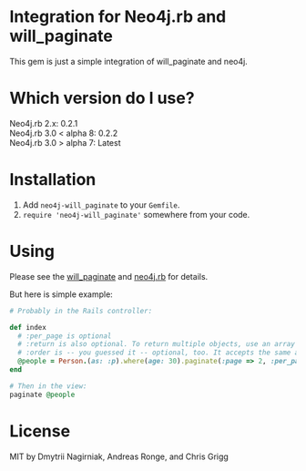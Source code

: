 Integration for Neo4j.rb and will_paginate
============================================

This gem is just a simple integration of will_paginate and neo4j.

Which version do I use?
==================

Neo4j.rb 2.x: 0.2.1<br />
Neo4j.rb 3.0 < alpha 8: 0.2.2<br />
Neo4j.rb 3.0 > alpha 7: Latest

Installation
==================

1. Add `neo4j-will_paginate` to your `Gemfile`.
2. `require 'neo4j-will_paginate'` somewhere from your code.

Using
==================

Please see the [will_paginate](https://github.com/mislav/will_paginate)
and [neo4j.rb](https://github.com/andreasronge/neo4j) for details.

But here is simple example:


```ruby
# Probably in the Rails controller:

def index
  # :per_page is optional
  # :return is also optional. To return multiple objects, use an array of symbols
  # :order is -- you guessed it -- optional, too. It accepts the same arguments as Neo4j::ActiveNode::QueryProxy's `order` method
  @people = Person.(as: :p).where(age: 30).paginate(:page => 2, :per_page => 20, return: :p, order: :name) 
end

# Then in the view:
paginate @people

```

License
=====================

MIT by Dmytrii Nagirniak, Andreas Ronge, and Chris Grigg
